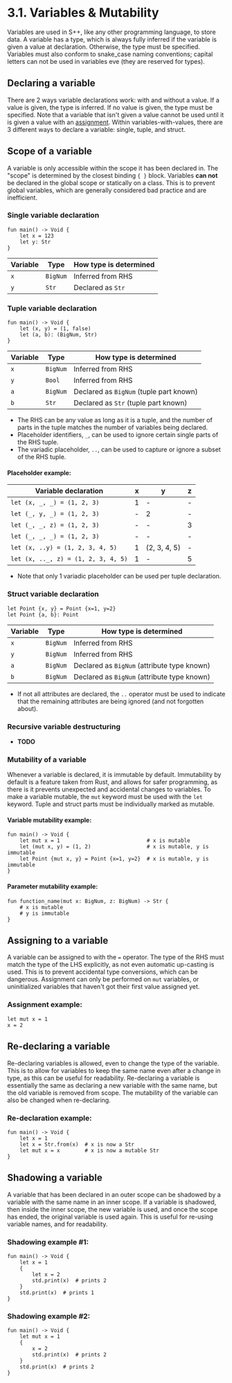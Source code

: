 # 3.1. Variables &amp; Mutability

Variables are used in S++, like any other programming language, to store data. A variable has a type, which is 
always fully inferred if the variable is given a value at declaration. Otherwise, the type must be specified. 
Variables must also conform to snake_case naming conventions; capital letters can not be used in variables eve (they 
are reserved for types).

## Declaring a variable
There are 2 ways variable declarations work: with and without a value. If a value is given, the type is inferred. If
no value is given, the type must be specified. Note that a variable that isn't given a value cannot be used until it
is given a value with an [assignment](3-2-Expressions-Operators.md). Within variables-with-values, there are 3 
different ways to declare a variable: single, tuple, and struct.

## Scope of a variable
A variable is only accessible within the scope it has been declared in. The "scope" is determined by the closest 
binding `{ }` block. Variables **can not** be declared in the global scope or statically on a class. This is to
prevent global variables, which are generally considered bad practice and are inefficient.

### Single variable declaration
```s++
fun main() -> Void {
    let x = 123
    let y: Str
}
```
| Variable | Type     | How type is determined |
|----------|----------|------------------------|
| `x`      | `BigNum` | Inferred from RHS      |
| `y`      | `Str`    | Declared as `Str`      |

### Tuple variable declaration
```s++
fun main() -> Void {
    let (x, y) = (1, false)
    let (a, b): (BigNum, Str)
}
```

| Variable | Type     | How type is determined                  |
|----------|----------|-----------------------------------------|
| `x`      | `BigNum` | Inferred from RHS                       |
| `y`      | `Bool`   | Inferred from RHS                       |
| `a`      | `BigNum` | Declared as `BigNum` (tuple part known) |
| `b`      | `Str`    | Declared as `Str` (tuple part known)    |
- The RHS can be any value as long as it is a tuple, and the number of parts in the tuple matches the number of 
  variables being declared.
- Placeholder identifiers, `_`, can be used to ignore certain single parts of the RHS tuple.
- The variadic placeholder, `..`, can be used to capture or ignore a subset of the RHS tuple.

#### Placeholder example:
| Variable declaration                | x | y            | z |
|-------------------------------------|---|--------------|---|
| `let (x, _, _) = (1, 2, 3)`         | 1 | -            | - |
| `let (_, y, _) = (1, 2, 3)`         | - | 2            | - |
| `let (_, _, z) = (1, 2, 3)`         | - | -            | 3 |
| `let (_, _, _) = (1, 2, 3)`         | - | -            | - |
| `let (x, ..y) = (1, 2, 3, 4, 5)`    | 1 | (2, 3, 4, 5) | - |
| `let (x, .._, z) = (1, 2, 3, 4, 5)` | 1 | -            | 5 |
- Note that only 1 variadic placeholder can be used per tuple declaration.


### Struct variable declaration
```s++
let Point {x, y} = Point {x=1, y=2}
let Point {a, b}: Point
```

| Variable | Type     | How type is determined                      |
|----------|----------|---------------------------------------------|
| `x`      | `BigNum` | Inferred from RHS                           |
| `y`      | `BigNum` | Inferred from RHS                           |
| `a`      | `BigNum` | Declared as `BigNum` (attribute type known) |
| `b`      | `BigNum` | Declared as `BigNum` (attribute type known) |

- If not all attributes are declared, the `..` operator must be used to indicate that the remaining attributes are
  being ignored (and not forgotten about).


### Recursive variable destructuring
- **TODO**

### Mutability of a variable
Whenever a variable is declared, it is immutable by default. Immutability by default is a feature taken from Rust, 
and allows for safer programming, as there is it prevents unexpected and accidental changes to variables. To make a
variable mutable, the `mut` keyword must be used with the `let` keyword. Tuple and struct parts must be individually
marked as mutable.

#### Variable mutability example:
```s++
fun main() -> Void {
    let mut x = 1                            # x is mutable
    let (mut x, y) = (1, 2)                  # x is mutable, y is immutable
    let Point {mut x, y} = Point {x=1, y=2}  # x is mutable, y is immutable
}
```

#### Parameter mutability example:
```s++
fun function_name(mut x: BigNum, z: BigNum) -> Str {
    # x is mutable
    # y is immutable
}
```

## Assigning to a variable
A variable can be assigned to with the `=` operator. The type of the RHS must match the type of the LHS explicitly, 
as not even automatic up-casting is used. This is to prevent accidental type conversions, which can be dangerous. 
Assignment can only be performed on `mut` variables, or uninitialized variables that haven't got their first value 
assigned yet.

### Assignment example:
```s++
let mut x = 1
x = 2
```

## Re-declaring a variable
Re-declaring variables is allowed, even to change the type of the variable. This is to allow for variables to keep 
the same name even after a change in type, as this can be useful for readability. Re-declaring a variable is 
essentially the same as declaring a new variable with the same name, but the old variable is removed from scope. The 
mutability of the variable can also be changed when re-declaring.

### Re-declaration example:
```s++
fun main() -> Void {
    let x = 1
    let x = Str.from(x)  # x is now a Str
    let mut x = x        # x is now a mutable Str
}
```

## Shadowing a variable
A variable that has been declared in an outer scope can be shadowed by a variable with the same name in an inner 
scope. If a variable is shadowed, then inside the inner scope, the new variable is used, and once the scope has 
ended, the original variable is used again. This is useful for re-using variable names, and for readability.

### Shadowing example #1:
```s++
fun main() -> Void {
    let x = 1
    {
        let x = 2
        std.print(x)  # prints 2
    }
    std.print(x)  # prints 1
}
```

### Shadowing example #2:
```s++
fun main() -> Void {
    let mut x = 1
    {
        x = 2
        std.print(x)  # prints 2
    }
    std.print(x)  # prints 2
}
```
